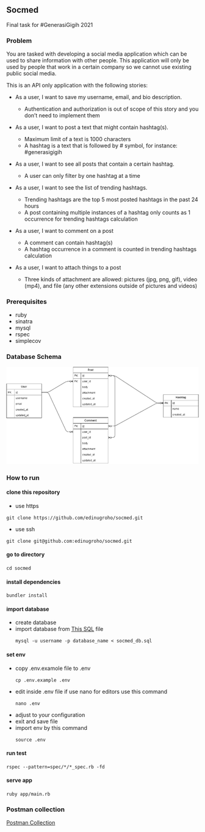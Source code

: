 ## Socmed

Final task for #GenerasiGigih 2021

### Problem

You are tasked with developing a social media application which can be used to share information with other people. This application will only be used by people that work in a certain company so we cannot use existing public social media.

This is an API only application with the following stories:

 - As a user, I want to save my username, email, and bio description.
    - Authentication and authorization is out of scope of this story and you don’t need to implement them
 
 - As a user, I want to post a text that might contain hashtag(s).
    - Maximum limit of a text is 1000 characters
    - A hashtag is a text that is followed by # symbol, for instance: #generasigigih
 
 - As a user, I want to see all posts that contain a certain hashtag.
    - A user can only filter by one hashtag at a time

 - As a user, I want to see the list of trending hashtags.
    - Trending hashtags are the top 5 most posted hashtags in the past 24 hours
    - A post containing multiple instances of a hashtag only counts as 1 occurrence for trending hashtags calculation

 - As a user, I want to comment on a post
    - A comment can contain hashtag(s)
    - A hashtag occurrence in a comment is counted in trending hashtags calculation

 - As a user, I want to attach things to a post
    - Three kinds of attachment are allowed: pictures (jpg, png, gif), video (mp4), and file (any other extensions outside of pictures and videos)


### Prerequisites

 - ruby
 - sinatra
 - mysql
 - rspec
 - simplecov
 
### Database Schema 

![Database Scheema](/erd.png)

### How to run

#### clone this repository

 - use https
 ```
 git clone https://github.com/edinugroho/socmed.git
 ```
 - use ssh
 ```
 git clone git@github.com:edinugroho/socmed.git
 ```

#### go to directory

```
cd socmed
```

#### install dependencies 

```
bundler install
```

#### import database 

 - create database
 - import database from [This SQL](https://github.com/edinugroho/socmed/blob/main/app/db/socmed_db.sql) file
    ```
    mysql -u username -p database_name < socmed_db.sql
    ```

#### set env
 
 - copy .env.examole file to .env
    ```
    cp .env.example .env
    ```
 - edit inside .env file if use nano for editors use this command
    ```
    nano .env
    ```
 - adjust to your configuration
 - exit and save file
 - import env by this command
    ```
    source .env
    ```

#### run test

```
rspec --pattern=spec/*/*_spec.rb -fd
```

#### serve app

```
ruby app/main.rb
```

### Postman collection

[Postman Collection](https://github.com/edinugroho/socmed/blob/main/Final%20Task%20GenerasiGigih.postman_collection.json)

